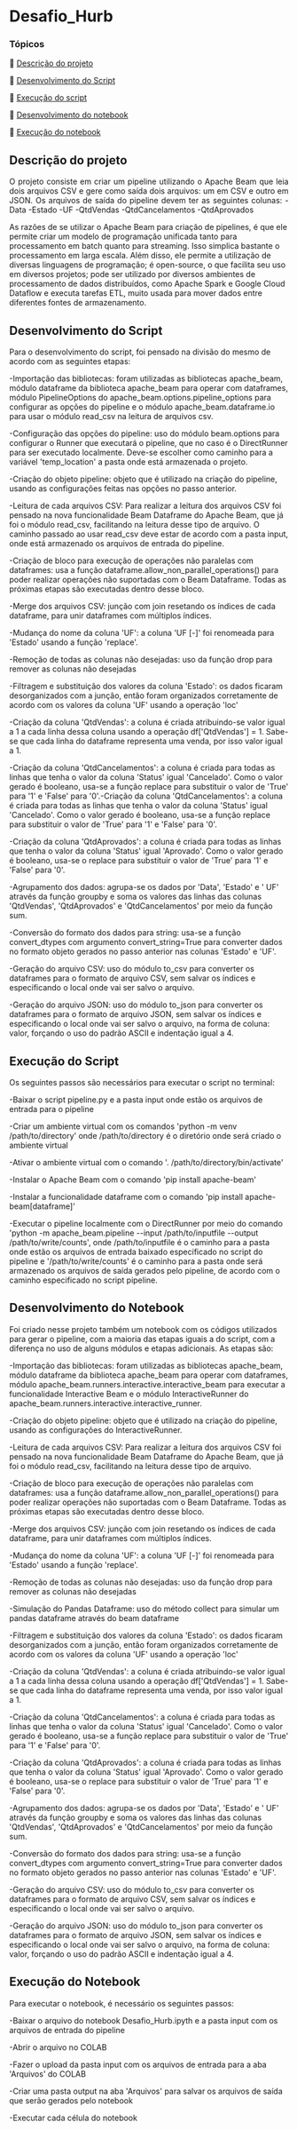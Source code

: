# Desafio_Hurb

### Tópicos 

:small_blue_diamond: [Descrição do projeto](#descrição-do-projeto)

:small_blue_diamond: [Desenvolvimento do Script](#desenvolvimento-do-script)

:small_blue_diamond: [Execução do script](#execução-do-script)

:small_blue_diamond: [Desenvolvimento do notebook](#desenvolvimento-do-notebook)

:small_blue_diamond: [Execução do notebook](#execução-do-notebook)


## Descrição do projeto 

<p align="justify">
  O projeto consiste em criar um pipeline utilizando o Apache Beam que leia dois arquivos CSV e gere como saída dois arquivos: um em CSV e outro em JSON.
  Os arquivos de saída do pipeline devem ter as seguintes colunas:
  -Data
  -Estado
  -UF
  -QtdVendas
  -QtdCancelamentos
  -QtdAprovados
  
  As razões de se utilizar o Apache Beam para criação de pipelines, é que ele permite criar um modelo de programação unificada tanto para processamento em batch quanto
  para streaming. Isso simplica bastante o processamento em larga escala. Além disso, ele permite a utilização de diversas linguagens de programação; é open-source, o
  que facilita seu uso em diversos projetos; pode ser utilizado por diversos ambientes de processamento de dados distribuídos, como Apache Spark e Google Cloud Dataflow
  e executa tarefas ETL, muito usada para mover dados entre diferentes fontes de armazenamento.
</p>


## Desenvolvimento do Script
Para o desenvolvimento do script, foi pensado na divisão do mesmo de acordo com as seguintes etapas:

-Importação das bibliotecas: foram utilizadas as bibliotecas apache_beam, módulo dataframe da biblioteca apache_beam para operar com dataframes, módulo PipelineOptions do apache_beam.options.pipeline_options para configurar as opções do pipeline e o módulo apache_beam.dataframe.io para usar o módulo read_csv na leitura de arquivos csv.

-Configuração das opções do pipeline: uso do módulo beam.options para configurar o Runner que executará o pipeline, que no caso é o DirectRunner para ser executado localmente. Deve-se escolher como caminho para a variável 'temp_location' a pasta onde está armazenada o projeto.

-Criação do objeto pipeline: objeto que é utilizado na criação do pipeline, usando as configurações feitas nas opções no passo anterior.

-Leitura de cada arquivos CSV: Para realizar a leitura dos arquivos CSV foi pensado na nova funcionalidade Beam Dataframe do Apache Beam, que já foi o módulo read_csv, facilitando na leitura desse tipo de arquivo. O caminho passado ao usar read_csv deve estar de acordo com a pasta input, onde está armazenado os arquivos de entrada do pipeline.

-Criação de bloco para execução de operações não paralelas com dataframes: usa a função dataframe.allow_non_parallel_operations() para poder realizar operações não suportadas com o Beam Dataframe. Todas as próximas etapas são executadas dentro desse bloco.

-Merge dos arquivos CSV: junção com join resetando os índices de cada dataframe, para unir dataframes com múltiplos índices.

-Mudança do nome da coluna 'UF': a coluna 'UF [-]' foi renomeada para 'Estado' usando a função 'replace'.

-Remoção de todas as colunas não desejadas: uso da função drop para remover as colunas não desejadas 

-Filtragem e substituição dos valores da coluna 'Estado': os dados ficaram desorganizados com a junção, então foram organizados corretamente de acordo com os valores da coluna 'UF' usando a operação 'loc'

-Criação da coluna 'QtdVendas': a coluna é criada atribuindo-se valor igual a 1 a cada linha dessa coluna usando a operação df['QtdVendas'] = 1. Sabe-se que cada linha 
do dataframe representa uma venda, por isso valor igual a 1.

-Criação da coluna 'QtdCancelamentos': a coluna é criada para todas as linhas que tenha o valor da coluna 'Status' igual 'Cancelado'. Como o valor gerado é booleano, usa-se a função replace para substituir o valor de 'True' para '1' e 'False' para '0'.-Criação da coluna 'QtdCancelamentos': a coluna é criada para todas as linhas que tenha o valor da coluna 'Status' igual 'Cancelado'. Como o valor gerado é booleano, usa-se a função replace para substituir o valor de 'True' para '1' e 'False' para '0'.

-Criação da coluna 'QtdAprovados': a coluna é criada para todas as linhas que tenha o valor da coluna 'Status' igual 'Aprovado'. Como o valor gerado é booleano, usa-se o replace para substituir o valor de 'True' para '1' e 'False' para '0'.

-Agrupamento dos dados: agrupa-se os dados por 'Data', 'Estado' e ' UF' através da função groupby e soma os valores das linhas das colunas 'QtdVendas', 'QtdAprovados' e 'QtdCancelamentos' por meio da função sum.

-Conversão do formato dos dados para string: usa-se a função convert_dtypes com argumento convert_string=True para converter dados no formato objeto gerados no passo anterior nas colunas 'Estado' e 'UF'.

-Geração do arquivo CSV: uso do módulo to_csv para converter os dataframes para o formato de arquivo CSV, sem salvar os índices e especificando o local onde vai ser salvo o arquivo.

-Geração do arquivo JSON: uso do módulo to_json para converter os dataframes para o formato de arquivo JSON, sem salvar os índices e especificando o local onde vai ser salvo o arquivo, na forma de coluna: valor, forçando o uso do padrão ASCII e indentação igual a 4.


## Execução do Script
Os seguintes passos são necessários para executar o script no terminal:

-Baixar o script pipeline.py e a pasta input onde estão os arquivos de entrada para o pipeline

-Criar um ambiente virtual com os comandos 'python -m venv /path/to/directory' onde /path/to/directory é o diretório onde será criado o ambiente virtual

-Ativar o ambiente virtual com o comando '. /path/to/directory/bin/activate'

-Instalar o Apache Beam com o comando 'pip install apache-beam'

-Instalar a funcionalidade dataframe com o comando 'pip install apache-beam[dataframe]'

-Executar o pipeline localmente com o DirectRunner por meio do comando 'python -m apache_beam.pipeline --input /path/to/inputfile --output /path/to/write/counts', onde /path/to/inputfile é o caminho para a pasta onde estão os arquivos de entrada baixado especificado no script do pipeline e '/path/to/write/counts' é o caminho para a pasta onde será armazenado os arquivos de saída gerados pelo pipeline, de acordo com o caminho especificado no script pipeline.


## Desenvolvimento do Notebook
Foi criado nesse projeto também um notebook com os códigos utilizados para gerar o pipeline, com a maioria das etapas iguais a do script, com a diferença no uso de alguns módulos e etapas adicionais.
As etapas são:

-Importação das bibliotecas: foram utilizadas as bibliotecas apache_beam, módulo dataframe da biblioteca apache_beam para operar com dataframes, módulo apache_beam.runners.interactive.interactive_beam para executar a funcionalidade Interactive Beam e o módulo InteractiveRunner do apache_beam.runners.interactive.interactive_runner.

-Criação do objeto pipeline: objeto que é utilizado na criação do pipeline, usando as configurações do InteractiveRunner.

-Leitura de cada arquivos CSV: Para realizar a leitura dos arquivos CSV foi pensado na nova funcionalidade Beam Dataframe do Apache Beam, que já foi o módulo read_csv, facilitando na leitura desse tipo de arquivo.

-Criação de bloco para execução de operações não paralelas com dataframes: usa a função dataframe.allow_non_parallel_operations() para poder realizar operações não suportadas com o Beam Dataframe. Todas as próximas etapas são executadas dentro desse bloco.

-Merge dos arquivos CSV: junção com join resetando os índices de cada dataframe, para unir dataframes com múltiplos índices.

-Mudança do nome da coluna 'UF': a coluna 'UF [-]' foi renomeada para 'Estado' usando a função 'replace'.

-Remoção de todas as colunas não desejadas: uso da função drop para remover as colunas não desejadas 

-Simulação do Pandas Dataframe: uso do método collect para simular um pandas dataframe através do beam dataframe

-Filtragem e substituição dos valores da coluna 'Estado': os dados ficaram desorganizados com a junção, então foram organizados corretamente de acordo com os valores da coluna 'UF' usando a operação 'loc'

-Criação da coluna 'QtdVendas': a coluna é criada atribuindo-se valor igual a 1 a cada linha dessa coluna usando a operação df['QtdVendas'] = 1. Sabe-se que cada linha 
do dataframe representa uma venda, por isso valor igual a 1.

-Criação da coluna 'QtdCancelamentos': a coluna é criada para todas as linhas que tenha o valor da coluna 'Status' igual 'Cancelado'. Como o valor gerado é booleano, usa-se a função replace para substituir o valor de 'True' para '1' e 'False' para '0'.

-Criação da coluna 'QtdAprovados': a coluna é criada para todas as linhas que tenha o valor da coluna 'Status' igual 'Aprovado'. Como o valor gerado é booleano, usa-se o replace para substituir o valor de 'True' para '1' e 'False' para '0'.

-Agrupamento dos dados: agrupa-se os dados por 'Data', 'Estado' e ' UF' através da função groupby e soma os valores das linhas das colunas 'QtdVendas', 'QtdAprovados' e 'QtdCancelamentos' por meio da função sum.

-Conversão do formato dos dados para string: usa-se a função convert_dtypes com argumento convert_string=True para converter dados no formato objeto gerados no passo anterior nas colunas 'Estado' e 'UF'.

-Geração do arquivo CSV: uso do módulo to_csv para converter os dataframes para o formato de arquivo CSV, sem salvar os índices e especificando o local onde vai ser salvo o arquivo.

-Geração do arquivo JSON: uso do módulo to_json para converter os dataframes para o formato de arquivo JSON, sem salvar os índices e especificando o local onde vai ser salvo o arquivo, na forma de coluna: valor, forçando o uso do padrão ASCII e indentação igual a 4.


## Execução do Notebook
Para executar o notebook, é necessário os seguintes passos:

-Baixar o arquivo do notebook Desafio_Hurb.ipyth e a pasta input com os arquivos de entrada do pipeline

-Abrir o arquivo no COLAB

-Fazer o upload da pasta input com os arquivos de entrada para a aba 'Arquivos' do COLAB

-Criar uma pasta output na aba 'Arquivos' para salvar os arquivos de saída que serão gerados pelo notebook

-Executar cada célula do notebook

